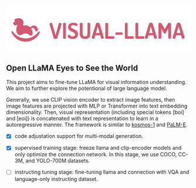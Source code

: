<p align="center">
     <img src="figures/logo.png" alt="logo" width = "600">
     <br/>
</p>



## Open LLaMA Eyes to See the World

This project aims to fine-tune LLaMA for visual information understanding. We aim to further explore the potentional of large language model. 

Generally, we use CLIP vision encoder to extract image features, then image features are projected with MLP or Transformer into text embedding dimensionality. Then, visual representation (including special tokens [boi] and [eoi]) is concatenated with text representation to learn in a autoregressive manner. The framework is similar to [kosmos-1](https://arxiv.org/pdf/2302.14045.pdf) and [PaLM-E](https://palm-e.github.io/).


- [X] code adjustation support for multi-modal generation.
- [X] supervised training stage: freeze llama and clip-encoder models and only optimize the connection network. In this stage, we use COCO, CC-3M, and YOLO-700M datasets. 
- [ ] instructing tuning stage: fine-tuning llama and connection with VQA and language-only instructing dataset. 





